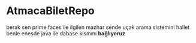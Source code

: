 # AtmacaBiletRepo
<p>berak sen prime faces ile  ilgilen<a>
mazhar sende uçak arama sistemini hallet <a>
benle enesde java ile dabase kısmını <italic><strong>bağlıyoruz<strong><italic><p>
